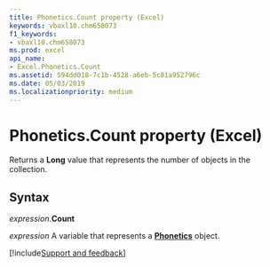 ```yaml
---
title: Phonetics.Count property (Excel)
keywords: vbaxl10.chm658073
f1_keywords:
- vbaxl10.chm658073
ms.prod: excel
api_name:
- Excel.Phonetics.Count
ms.assetid: 594dd018-7c1b-4528-a6eb-5c81a952796c
ms.date: 05/03/2019
ms.localizationpriority: medium
---
```



# Phonetics.Count property (Excel)

Returns a **Long** value that represents the number of objects in the collection.


## Syntax

_expression_.**Count**

_expression_ A variable that represents a **[Phonetics](Excel.Phonetics.md)** object.




[!include[Support and feedback](~/includes/feedback-boilerplate.md)]